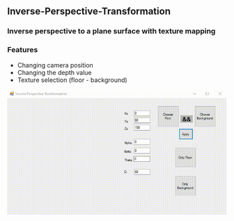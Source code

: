 ## Inverse-Perspective-Transformation

### Inverse perspective to a plane surface with texture mapping

### Features
- Changing camera position
- Changing the depth value
- Texture selection (floor - background)

![](IPT.gif)
